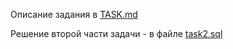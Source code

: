 Описание задания в [TASK.md](https://github.com/AxelPAL/slave-market/blob/master/TASK.md)

Решение второй части задачи - в файле [task2.sql](https://github.com/AxelPAL/slave-market/blob/master/task2.sql)